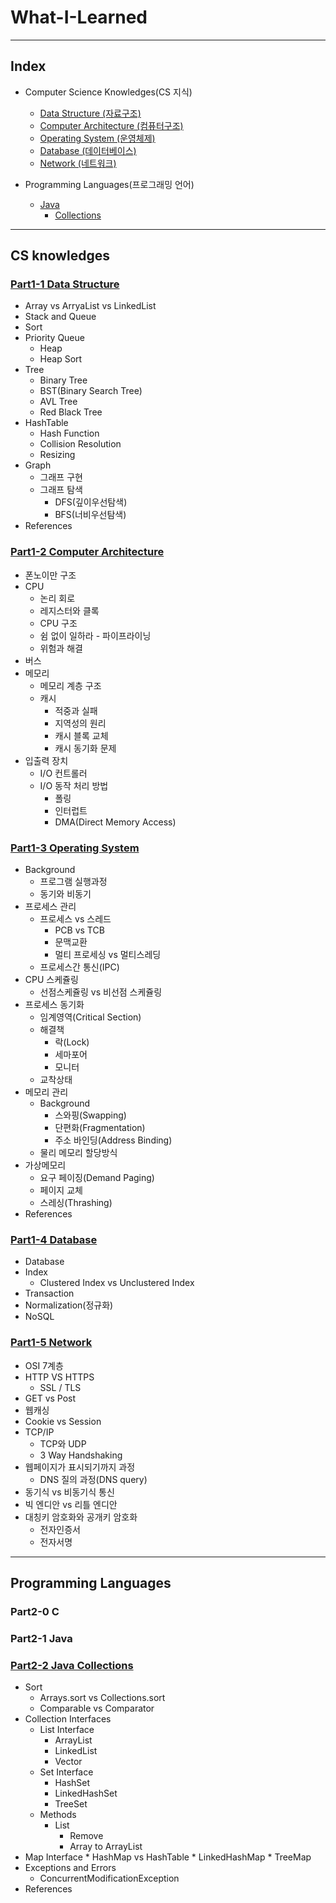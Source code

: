 # What-I-Learned
-------------------------------------------------------
## Index
* Computer Science Knowledges(CS 지식)
  * [Data Structure (자료구조)](#part1-1-data-structure)
  * [Computer Architecture (컴퓨터구조)](#part1-2-computer-architecture)
  * [Operating System (운영체제)](#part1-3-operating-system)
  * [Database (데이터베이스)](#part1-4-database)
  * [Network (네트워크)](#part1-5-network)

* Programming Languages(프로그래밍 언어)
  * [Java](#part2-1-java)
    * [Collections](#part2-2-collections)
-------------------------------------------------------
## CS knowledges
### [Part1-1 Data Structure](https://github.com/yjna2316/What-I-Learned/blob/master/DataStructure/DataStructure.md)
* Array vs ArryaList vs LinkedList
* Stack and Queue
* Sort
* Priority Queue
  * Heap  
  * Heap Sort
* Tree
  * Binary Tree
  * BST(Binary Search Tree)
  * AVL Tree
  * Red Black Tree
* HashTable
  * Hash Function
  * Collision Resolution
  * Resizing
* Graph
  * 그래프 구현
  * 그래프 탐색
    * DFS(깊이우선탐색)
    * BFS(너비우선탐색)
* References

###  [Part1-2 Computer Architecture](https://github.com/yjna2316/What-I-Learned/blob/master/ComputerArchitecture/ComputerArchitecture.md)

* 폰노이만 구조
* CPU
  * 논리 회로
  * 레지스터와 클록
  * CPU 구조
  * 쉼 없이 일하라 - 파이프라이닝
  * 위험과 해결
* 버스
* 메모리
  * 메모리 계층 구조
  * 캐시
    * 적중과 실패
    * 지역성의 원리
    * 캐시 블록 교체
    * 캐시 동기화 문제
* 입출력 장치
  * I/O 컨트롤러
  * I/O 동작 처리 방법
    * 폴링
    * 인터럽트
    * DMA(Direct Memory Access)

### [Part1-3 Operating System](https://github.com/yjna2316/What-I-Learned/blob/master/OperatingSystem/OperatingSystem.md) 
* Background
  * 프로그램 실행과정
  * 동기와 비동기
* 프로세스 관리
    * 프로세스 vs 스레드
      * PCB vs TCB
      * 문맥교환
      * 멀티 프로세싱 vs 멀티스레딩
    * 프로세스간 통신(IPC)
* CPU 스케쥴링
  * 선점스케쥴링 vs 비선점 스케쥴링
* 프로세스 동기화
  * 임계영역(Critical Section)
  * 해결책
    * 락(Lock)
    * 세마포어
    * 모니터 
  * 교착상태
* 메모리 관리
  * Background
    * 스와핑(Swapping)
    * 단편화(Fragmentation)
    * 주소 바인딩(Address Binding)
  * 물리 메모리 할당방식
* 가상메모리
  * 요구 페이징(Demand Paging)
  * 페이지 교체
  * 스레싱(Thrashing)
* References

### [Part1-4 Database](https://github.com/yjna2316/What-I-Learned/blob/master/Database/Database.md)
* Database
* Index
  * Clustered Index vs Unclustered Index
* Transaction
* Normalization(정규화)
* NoSQL

### [Part1-5 Network](https://github.com/yjna2316/What-I-Learned/blob/master/Network/Network.md)
* OSI 7계층 
* HTTP VS HTTPS
  * SSL / TLS
* GET vs Post
* 웹캐싱
* Cookie vs Session
* TCP/IP
  * TCP와 UDP
  * 3 Way Handshaking
* 웹페이지가 표시되기까지 과정
  * DNS 질의 과정(DNS query)
* 동기식 vs 비동기식 통신
* 빅 엔디안 vs 리틀 엔디안
* 대칭키 암호화와 공개키 암호화
  * 전자인증서
  * 전자서명
-----------------------------------------------------------------------
## Programming Languages
### Part2-0 C
### Part2-1 Java
### [Part2-2 Java Collections](https://github.com/yjna2316/What-I-Learned/blob/master/Java/Collections.md)
* Sort
    * Arrays.sort vs Collections.sort
    * Comparable vs Comparator
* Collection Interfaces 
    * List Interface
        * ArrayList
        * LinkedList
        * Vector    
     * Set Interface
        * HashSet 
        * LinkedHashSet
        * TreeSet        
    * Methods
        * List
            * Remove
            * Array to ArrayList
* Map Interface
        * HashMap vs HashTable 
        * LinkedHashMap
        * TreeMap 
* Exceptions and Errors
    * ConcurrentModificationException
* References

